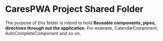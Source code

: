 # CaresPWA Project Shared Folder

The purpose of this folder is intend to hold **Reusable components, pipes, directives through out the application**. For example, CalendarComponent, AutoCompleteComponent and so on.
